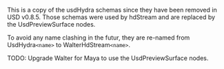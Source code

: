 This is a copy of the usdHydra schemas since they have been removed in USD v0.8.5.
Those schemas were used by hdStream and are replaced by the UsdPreviewSurface nodes.

To avoid any name clashing in the futur, they are re-named 
from UsdHydra`<name>` to WalterHdStream`<name>`.

TODO: Upgrade Walter for Maya to use the UsdPreviewSurface nodes.
